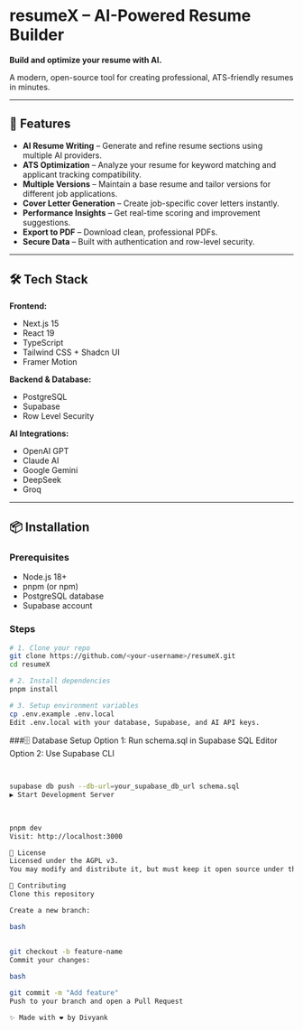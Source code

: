 # resumeX – AI-Powered Resume Builder

**Build and optimize your resume with AI.**

A modern, open-source tool for creating professional, ATS-friendly resumes in minutes.

---

## 🚀 Features

- **AI Resume Writing** – Generate and refine resume sections using multiple AI providers.
- **ATS Optimization** – Analyze your resume for keyword matching and applicant tracking compatibility.
- **Multiple Versions** – Maintain a base resume and tailor versions for different job applications.
- **Cover Letter Generation** – Create job-specific cover letters instantly.
- **Performance Insights** – Get real-time scoring and improvement suggestions.
- **Export to PDF** – Download clean, professional PDFs.
- **Secure Data** – Built with authentication and row-level security.

---

## 🛠 Tech Stack

**Frontend:**
- Next.js 15
- React 19
- TypeScript
- Tailwind CSS + Shadcn UI
- Framer Motion

**Backend & Database:**
- PostgreSQL
- Supabase
- Row Level Security

**AI Integrations:**
- OpenAI GPT
- Claude AI
- Google Gemini
- DeepSeek
- Groq

---

## 📦 Installation

### Prerequisites
- Node.js 18+
- pnpm (or npm)
- PostgreSQL database
- Supabase account

### Steps

```bash
# 1. Clone your repo
git clone https://github.com/<your-username>/resumeX.git
cd resumeX

# 2. Install dependencies
pnpm install

# 3. Setup environment variables
cp .env.example .env.local
Edit .env.local with your database, Supabase, and AI API keys.
```

###🗄 Database Setup
Option 1: Run schema.sql in Supabase SQL Editor
Option 2: Use Supabase CLI

```bash
 
 
supabase db push --db-url=your_supabase_db_url schema.sql
▶️ Start Development Server
```

```bash
 
 
pnpm dev
Visit: http://localhost:3000

📄 License
Licensed under the AGPL v3.
You may modify and distribute it, but must keep it open source under the same license.

🤝 Contributing
Clone this repository

Create a new branch:

bash
 
 
git checkout -b feature-name
Commit your changes:

bash

git commit -m "Add feature"
Push to your branch and open a Pull Request

✨ Made with ❤️ by Divyank
